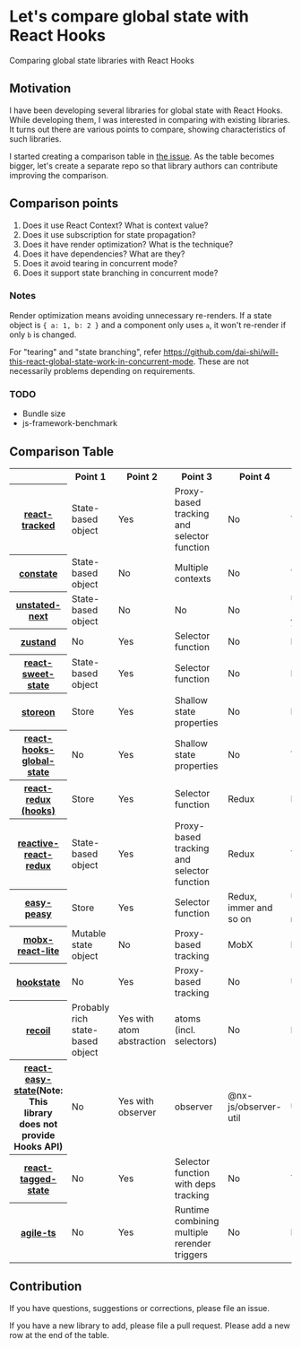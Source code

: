 # Let's compare global state with React Hooks

Comparing global state libraries with React Hooks

## Motivation

I have been developing several libraries for global state with React Hooks.
While developing them, I was interested in comparing with existing libraries.
It turns out there are various points to compare,
showing characteristics of such libraries.

I started creating a comparison table in
[the issue](https://github.com/dai-shi/react-tracked/issues/1).
As the table becomes bigger, let's create a separate repo
so that library authors can contribute improving the comparison.

## Comparison points

1. Does it use React Context? What is context value?
2. Does it use subscription for state propagation?
3. Does it have render optimization? What is the technique?
4. Does it have dependencies? What are they?
5. Does it avoid tearing in concurrent mode?
6. Does it support state branching in concurrent mode?

### Notes

Render optimization means avoiding unnecessary re-renders.
If a state object is `{ a: 1, b: 2 }` and a component only uses `a`,
it won't re-render if only `b` is changed.

For "tearing" and "state branching", refer
<https://github.com/dai-shi/will-this-react-global-state-work-in-concurrent-mode>.
These are not necessarily problems depending on requirements.

### TODO

- Bundle size
- js-framework-benchmark

## Comparison Table

<table>

<tr>
<th></th>
<th>Point 1</th>
<th>Point 2</th>
<th>Point 3</th>
<th>Point 4</th>
<th>Point 5</th>
<th>Point 6</th>
</tr>


<tr>
<th><a href="https://github.com/dai-shi/react-tracked">react-tracked</a></th>
<td>State-based object</td>
<td>Yes</td>
<td>Proxy-based tracking and selector function</td>
<td>No</td>
<td>Yes</td>
<td>Yes</td>
</tr>


<tr>
<th><a href="https://github.com/diegohaz/constate">constate</a></th>
<td>State-based object</td>
<td>No</td>
<td>Multiple contexts</td>
<td>No</td>
<td>Yes</td>
<td>Yes</td>
</tr>


<tr>
<th><a href="https://github.com/jamiebuilds/unstated-next">unstated-next</a></th>
<td>State-based object</td>
<td>No</td>
<td>No</td>
<td>No</td>
<td>Unknown (maybe yes)</td>
<td>Unknown (maybe yes)</td>
</tr>


<tr>
<th><a href="https://github.com/react-spring/zustand">zustand</a></th>
<td>No</td>
<td>Yes</td>
<td>Selector function</td>
<td>No</td>
<td>No</td>
<td>No</td>
</tr>


<tr>
<th><a href="https://github.com/atlassian/react-sweet-state">react-sweet-state</a></th>
<td>State-based object</td>
<td>Yes</td>
<td>Selector function</td>
<td>No</td>
<td>No</td>
<td>No</td>
</tr>


<tr>
<th><a href="https://github.com/storeon/storeon">storeon</a></th>
<td>Store</td>
<td>Yes</td>
<td>Shallow state properties</td>
<td>No</td>
<td>No</td>
<td>No</td>
</tr>


<tr>
<th><a href="https://github.com/dai-shi/react-hooks-global-state">react-hooks-global-state</a></th>
<td>No</td>
<td>Yes</td>
<td>Shallow state properties</td>
<td>No</td>
<td>Yes</td>
<td>No</td>
</tr>


<tr>
<th><a href="https://github.com/reduxjs/react-redux">react-redux (hooks)</a></th>
<td>Store</td>
<td>Yes</td>
<td>Selector function</td>
<td>Redux</td>
<td>No</td>
<td>No</td>
</tr>


<tr>
<th><a href="https://github.com/dai-shi/reactive-react-redux">reactive-react-redux</a></th>
<td>State-based object</td>
<td>Yes</td>
<td>Proxy-based tracking and selector function</td>
<td>Redux</td>
<td>Yes</td>
<td>No</td>
</tr>


<tr>
<th><a href="https://github.com/ctrlplusb/easy-peasy">easy-peasy</a></th>
<td>Store</td>
<td>Yes</td>
<td>Selector function</td>
<td>Redux, immer and so on</td>
<td>Unknown (maybe no)</td>
<td>Unknown (maybe no)</td>
</tr>


<tr>
<th><a href="https://github.com/mobxjs/mobx-react-lite">mobx-react-lite</a></th>
<td>Mutable state object</td>
<td>No</td>
<td>Proxy-based tracking</td>
<td>MobX</td>
<td>No</td>
<td>No</td>
</tr>


<tr>
<th><a href="https://github.com/avkonst/hookstate">hookstate</a></th>
<td>No</td>
<td>Yes</td>
<td>Proxy-based tracking</td>
<td>No</td>
<td>Unknown</td>
<td>Unknown</td>
</tr>


<tr>
<th><a href="https://github.com/facebookexperimental/Recoil">recoil</a></th>
<td>Probably rich state-based object</td>
<td>Yes with atom abstraction</td>
<td>atoms (incl. selectors)</td>
<td>No</td>
<td>Not yet</td>
<td>Not yet</td>
</tr>


<tr>
<th><a href="https://github.com/RisingStack/react-easy-state">react-easy-state</a>(Note: This library does not provide Hooks API)</th>
<td>No</td>
<td>Yes with observer</td>
<td>observer</td>
<td>@nx-js/observer-util</td>
<td>Unknown</td>
<td>Unknown</td>
</tr>


<tr>
<th><a href="https://github.com/oleggrishechkin/react-tagged-state">react-tagged-state</a></th>
<td>No</td>
<td>Yes</td>
<td>Selector function with deps tracking</td>
<td>No</td>
<td>Yes</td>
<td>No</td>
</tr>


<tr>
<th><a href="https://github.com/agile-ts/agile">agile-ts</a></th>
<td>No</td>
<td>Yes</td>
<td>Runtime combining multiple rerender triggers</td>
<td>No</td>
<td>No</td>
<td>No</td>
</tr>


</table>

## Contribution

If you have questions, suggestions or corrections, please file an issue.

If you have a new library to add, please file a pull request. Please add a new row at the end of the table.
